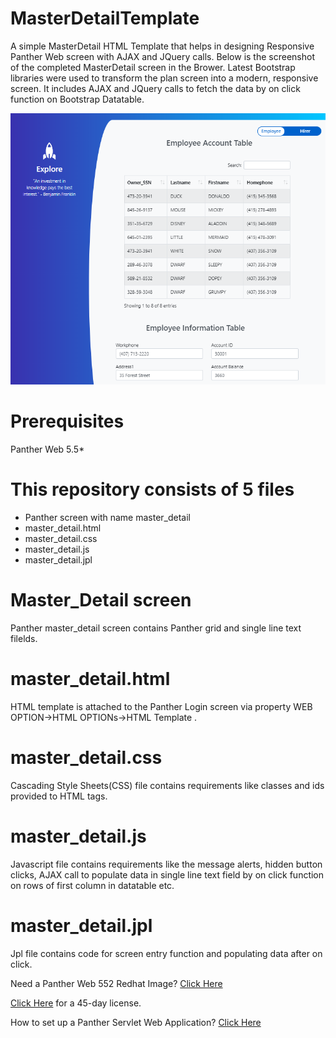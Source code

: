 # MasterDetailTemplate
A simple  MasterDetail HTML Template that helps in designing Responsive Panther Web screen with AJAX and JQuery calls. Below is the screenshot of the completed MasterDetail screen in the Brower.
Latest Bootstrap libraries were used to transform the plan screen into a modern, responsive screen. It includes AJAX and JQuery calls to fetch the data by on click function on Bootstrap Datatable. 

![](master_detail.PNG)

# Prerequisites
Panther Web 5.5*

# This repository consists of 5 files
* Panther screen with name master_detail
* master_detail.html
* master_detail.css
* master_detail.js
* master_detail.jpl

# Master_Detail screen
Panther master_detail screen contains Panther grid and single line text filelds.  

# master_detail.html
HTML template is attached to the Panther Login screen via property WEB OPTION->HTML OPTIONs->HTML Template .

# master_detail.css
Cascading Style Sheets(CSS) file contains requirements like classes and ids provided to HTML tags.

# master_detail.js
Javascript file contains requirements like the message alerts, hidden button clicks, AJAX call to populate data in single line text field by on click function on rows of first column in datatable etc.

# master_detail.jpl
Jpl file contains code for screen entry function and populating data after on click.  

Need a Panther Web 552 Redhat Image? [Click Here](https://hub.docker.com/r/prolificspanther/pantherweb "Named link title") 

[Click Here](https://prolifics.com/panther-trial-license-request/ "Named link title") for a 45-day license.

How to set up a Panther Servlet Web Application? [Click Here](https://github.com/ProlificsPanther/PantherWeb/releases "Named link title")
